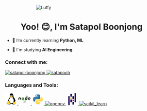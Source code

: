 <img src="https://comicvine.gamespot.com/a/uploads/original/11162/111629420/8640179-3204337664-luffy.jpg" 
     alt="Luffy" width="300" height="auto" 
     style="display: block; margin: auto;">

<h1 style="text-align: center;">Yoo! 😊, I'm Satapol Boonjong</h1>

- 📖 I’m currently learning **Python, ML**

- 🏫 I'm studying **AI Engineering**

<h3>Connect with me:</h3>
<p>
    <a href="https://www.linkedin.com/in/satapol-boonjong-777831348/" target="_blank">
        <img src="https://raw.githubusercontent.com/rahuldkjain/github-profile-readme-generator/master/src/images/icons/Social/linked-in-alt.svg" 
             alt="satapol-boonjong" height="30" width="40">
    </a>
    <a href="https://instagram.com/satapooh" target="_blank">
        <img src="https://raw.githubusercontent.com/rahuldkjain/github-profile-readme-generator/master/src/images/icons/Social/instagram.svg" 
             alt="satapooh" height="30" width="40">
    </a>
</p>

<h3>Languages and Tools:</h3>
<p>
    <a href="https://www.linux.org/" target="_blank">
        <img src="https://raw.githubusercontent.com/devicons/devicon/master/icons/linux/linux-original.svg" 
             alt="linux" width="40" height="40">
    </a>
    <a href="https://nodejs.org" target="_blank">
        <img src="https://raw.githubusercontent.com/devicons/devicon/master/icons/nodejs/nodejs-original-wordmark.svg" 
             alt="nodejs" width="40" height="40">
    </a>
    <a href="https://www.python.org" target="_blank">
        <img src="https://raw.githubusercontent.com/devicons/devicon/master/icons/python/python-original.svg" 
             alt="python" width="40" height="40">
    </a>
    <a href="https://opencv.org/" target="_blank">
        <img src="https://www.vectorlogo.zone/logos/opencv/opencv-icon.svg" 
             alt="opencv" width="40" height="40">
    </a>
    <a href="https://pandas.pydata.org/" target="_blank">
        <img src="https://raw.githubusercontent.com/devicons/devicon/2ae2a900d2f041da66e950e4d48052658d850630/icons/pandas/pandas-original.svg" 
             alt="pandas" width="40" height="40">
    </a>
    <a href="https://scikit-learn.org/" target="_blank">
        <img src="https://upload.wikimedia.org/wikipedia/commons/0/05/Scikit_learn_logo_small.svg" 
             alt="scikit_learn" width="40" height="40">
    </a>
</p>
